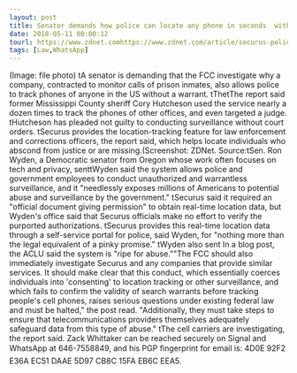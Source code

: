```yaml
---
layout: post
title: Senator demands how police can locate any phone in seconds  without a warrant
date: 2018-05-11 00:00:12
tourl: https://www.zdnet.comhttps://www.zdnet.com/article/securus-police-cell-phones-warrantless-tracking/
tags: [Law,WhatsApp]
---
```

(Image: file photo) tA senator is demanding that the FCC investigate why a company, contracted to monitor calls of prison inmates, also allows police to track phones of anyone in the US without a warrant. tThetThe report said former Mississippi County sheriff Cory Hutcheson used the service nearly a dozen times to track the phones of other offices, and even targeted a judge. tHutcheson has pleaded not guilty to conducting surveillance without court orders. tSecurus provides the location-tracking feature for law enforcement and corrections officers, the report said, which helps locate individuals who abscond from justice or are missing.(Screenshot: ZDNet. Source:tSen. Ron Wyden, a Democratic senator from Oregon whose work often focuses on tech and privacy, senttWyden said the system allows police and government employees to conduct unauthorized and warrantless surveillance, and it "needlessly exposes millions of Americans to potential abuse and surveillance by the government." tSecurus said it required an "official document giving permission" to obtain real-time location data, but Wyden's office said that Securus officials make no effort to verify the purported authorizations. tSecurus provides this real-time location data through a self-service portal for police, said Wyden, for "nothing more than the legal equivalent of a pinky promise." tWyden also sent In a blog post, the ACLU said the system is "ripe for abuse.""The FCC should also immediately investigate Securus and any companies that provide similar services. It should make clear that this conduct, which essentially coerces individuals into 'consenting' to location tracking or other surveillance, and which fails to confirm the validity of search warrants before tracking people's cell phones, raises serious questions under existing federal law and must be halted," the post read. "Additionally, they must take steps to ensure that telecommunications providers themselves adequately safeguard data from this type of abuse." tThe cell carriers are investigating, the report said. Zack Whittaker can be reached securely on Signal and WhatsApp at 646-7558849, and his PGP fingerprint for email is: 4D0E 92F2 E36A EC51 DAAE 5D97 CB8C 15FA EB6C EEA5.